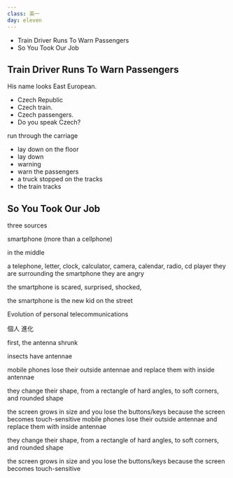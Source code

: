 ```yaml
---
class: 英一
day: eleven
---
```


- Train Driver Runs To Warn Passengers
- So You Took Our Job

## Train Driver Runs To Warn Passengers

His name looks East European.

- Czech Republic
- Czech train.
- Czech passengers.
- Do you speak Czech?

run through the carriage

- lay down on the floor
- lay down
- warning
- warn the passengers
- a truck stopped on the tracks
- the train tracks

## So You Took Our Job

three sources

smartphone (more than a cellphone)

in the middle


a telephone, letter, clock, calculator, camera, calendar, radio, cd player
they are surrounding the smartphone
they are angry

the smartphone is scared, surprised, shocked,

the smartphone is the new kid on the street

Evolution of personal telecommunications

個人
進化

first, the antenna shrunk

insects have antennae

mobile phones lose their outside antennae and replace them with inside antennae

they change their shape,
from a rectangle of hard angles,
to soft corners,
and rounded shape

the screen grows in size
and you lose the buttons/keys
because the screen becomes touch-sensitive
mobile phones lose their outside antennae and replace them with inside antennae

they change their shape,
from a rectangle of hard angles,
to soft corners,
and rounded shape

the screen grows in size
and you lose the buttons/keys
because the screen becomes touch-sensitive



